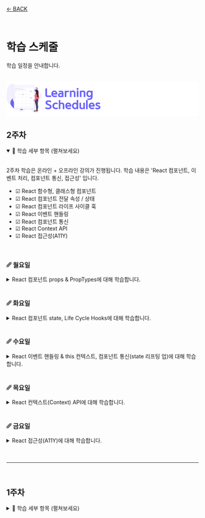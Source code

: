 [← BACK](../README.md)

<br />

# 학습 스케줄

학습 일정을 안내합니다.

<br />

<img src="../../assets/cover--calendar.png" alt />

## 2주차


<details open>
  <summary>🎯 학습 세부 항목 (펼쳐보세요)</summary>
  <br/>

  2주차 학습은 온라인 + 오프라인 강의가 진행됩니다. 학습 내용은 'React 컴포넌트, 이벤트 처리, 컴포넌트 통신, 접근성' 입니다.

  - ☑︎ React 함수형, 클래스형 컴포넌트
  - ☑︎ React 컴포넌트 전달 속성 / 상태
  - ☑︎ React 컴포넌트 라이프 사이클 훅
  - ☑︎ React 이벤트 핸들링
  - ☑︎ React 컴포넌트 통신
  - ☑︎ React Context API
  - ☑︎ React 접근성(A11Y)

  <br/>

  ### ␥ 월요일

  <details>
    <summary>React 컴포넌트 props & PropTypes에 대해 학습합니다.</summary>
    <!-- <br /> -->

  #### 1. 컴포넌트 & 전달 속성(props)
  
  - ☑︎ React 함수형 컴포넌트 (3분 33초)
  - ☑︎ React 클래스 컴포넌트 (3분 18초)
  - ☑︎ React 컴포넌트 import, export / props (14분 53초)
  - ☑︎ React 컴포넌트 관리 (추출) (7분 16초)
  
  #### 2. 전달 속성(props) 검사
  
  - ☑︎ JavaScript 타입 검사 (3분 38초)
  - ☑︎ PropTypes를 활용해 컴포넌트 props 검사 (9분 18초)
  - ☑︎ PropTypes 속성 기본 값 defaultProps 설정 (5분 5초)
  </details>

  <br />
  
  ### ␥ 화요일

  <details>
    <summary>React 컴포넌트 state, Life Cycle Hooks에 대해 학습합니다.</summary>
    <br />

  - ☑︎ 클래스 컴포넌트의 state 란? (7분 56초)
  - ☑︎ 컴포넌트 라이프 사이클 훅(Life Cycle Hooks) 이란? (4분 45초)
  - ☑︎ 생성 시점의 라이프 사이클 훅 (14분 0초)
  - ☑︎ 업데이트, 제거 시점의 라이프 사이클 훅 (9분 35초)
  - ☑︎ 오류 발생 시점의 라이프 사이클 훅 (4분 39초)
  </details>

  <br />

  ### ␥ 수요일

  <details>
    <summary>React 이벤트 핸들링 & this 컨텍스트, 컴포넌트 통신(state 리프팅 업)에 대해 학습합니다.</summary>
    <!-- <br /> -->

  #### 1. 이벤트 핸들링
  
  - ☑︎ React 이벤트 핸들링 (6분 33초)
  - ☑︎ React 이벤트 핸들러와 this (13분 59초)
  
  #### 2. 컴포넌트 통신
  
  - ☑︎ React 컴포넌트 간 통신이 필요한 이유 (1분 50초)
  - ☑︎ 부모 컴포넌트와 자식 컴포넌트 사이의 props ⇌ callback (3분 59초)
  - ☑︎ 복잡한 컴포넌트 트리 구조에서 props ⇌ callback의 문제 (9분 2초)
  - ☑︎ 상태 관리를 효율적으로 관리하기 위한 방법 Context, React Redux (2분 24초)
  </details>

  <br />

  ### ␥ 목요일

  <details>
    <summary>React 컨텍스트(Context) API에 대해 학습합니다.</summary>
    <br />

  - ☑︎ Context의 Provider, Consumer를 사용한 데이터 공유 (9분 53초)
  - ☑︎ Context 모듈을 활용해 개별 컴포넌트에서 데이터 공유 (12분 15초)
  - ☑︎ Context Type 활용 (6분 23초)
  </details>

  <br />

  ### ␥ 금요일

  <details>
    <summary>React 접근성(A11Y)에 대해 학습합니다.</summary>
    <!-- <br /> -->

  #### 🔗 접근성 강의 시청 Youtube 재생목록 시청

  - ☑︎ 헤딩 레벨(Heading Level) (14분 14초)
  - ☑︎ 히든 콘텐츠(Hidden Contents) (9분 46초)
  - ☑︎ 버튼 컴포넌트(Button Component) (7분 58초)
  - ☑︎ 사용에 주의가 필요한 HTML 표준 문법 (7분, ↓ 첨부 영상 시청)
  - ☑︎ 접근성 자동 검사 (React-axe) (9분 3초)
  </details>

  <br />

</details>


<br/>

<!-- -------------------------------------------------------------------------------------------  -->

---

<br/>


## 1주차


<details>
  <summary>🎯 학습 세부 항목 (펼쳐보세요)</summary>
  <br />

  1주차 학습은 'Front-End 프레임워크 소개 및 React 사용법', 그리고 ECMAScript 2015(이하 ES6) 입니다.

  - ☑︎ Front-End 개발 학습 가이드
  - ☑︎ React 소개 및 맛보기!
  - ☑︎ VS Code 개발 도구 확장
  - ☑︎ Virtual DOM / React 요소와 JSX
  - ☑︎ JSX 활용
  - ☑︎ ES6

  > **NOTE.**<br/>
  > React 프로그래밍은 기본적으로 ES6+를 사용합니다.<br />
  > ES6+ 학습이 부족한 분들은 [영상 강의](https://이듬.run/next-javascript/)를 시청해 사용법을 꼭 익혀주세요!
  
  <br />

  ### ␥ 월요일

  <details>
    <summary>React 학습에 앞서 알고 있어야 할 내용에 대해 알아봅니다.</summary>
    <br />

  - ☑︎ React 학습에 앞서 공부해야 할 것들! (2분 45초)
  - ☑︎ Front-End 개발 학습 로드맵 (7분 37초)
  - ☑︎ 프로그래밍 언어 환경 (3분 27초)
  - ☑︎ 프레임워크를 사용하는 이유 (7분 11초)
  </details>

  <br />

  ### ␥ 화요일

  <details>
    <summary>React 컴포넌트 시스템에 대해 알아보고, 프로젝트를 시작하는 방법을 살펴봅니다.</summary>
    <br />

  - ☑︎ React 소개 (4분 6초)
  - ☑︎ React 러닝 다이어그램 (3분 44초)
  - ☑︎ React 컴포넌트와 요소 (5분 25초)
  - ☑︎ React 컴포넌트 구조 이해 및 활용 (7분 11초)
  - ☑︎ React 컴포넌트와 전달 속성(props) (6분 48초)
  - ☑︎ React 프로젝트 생성 with CRA (8분 6초)
  - ☑︎ React 프로젝트 디렉토리 구조 (9분 56초)
  </details>

  <br/>

  ### ␥ 수요일

  <details>
    <summary>React 개발을 도와줄 VS Code 확장(Extensions)을 소개하고 설치/사용법을 살펴봅니다.</summary>
    <br />

  - ☑︎ Prettier - Code formatter (9분 49초)
  - ☑︎ Formatting Toggle (1분 47초)
  - ☑︎ React Snippets (3분 37초)
  - ☑︎ React Pure To Class (2분 37초)
  - ☑︎ Auto Import (2분 50초)
  - ☑︎ Import Cost (3분 0초)
  - ☑︎ Auto Complete Tag (1분 49초)
  - ☑︎ Bracket Pair Colorizer 2 (3분 14초)
  - ☑︎ Color Highlight & Manager (3분 7초)
  - ☑︎ Image preview (46초)
  - ☑︎ Translator (1분 34초)
  </details>

  <br/>

  ### ␥ 목요일

  <details>
    <summary>React 렌더링의 핵심인 Virtual DOM과 JSX에 대해 학습합니다.</summary>
    <!-- <br /> -->

  #### [Virtual DOM 강의, [Youtube]](https://bit.ly/37OYkSI)

  - ☑︎ 환경 설정 (3분 10초)
  - ☑︎ Real DOM 컨트롤 (1분 13초)
  - ☑︎ Virtual DOM 컨트롤 (3분 55초)
  - ☑︎ Virtual DOM Tree 비교 & 패치 (5분 52초)
  - ☑︎ Virtual DOM 배열 순환 (1분 57초)
  - ☑︎ Virtual DOM 제거 (4분 20초)
  - ☑︎ Virtual DOM 추가 (6분 50초)

  #### JSX ➪ React 요소

  - ☑︎ React 요소를 만드는 2가지 방법 (7분 1초)
  - ☑︎ 가상 DOM이란? (5분 32초)
  - ☑︎ JSX 코드가 Babel 컴파일러를 만나면? (6분 8초)
  </details>

  <br/>

  ### ␥ 금요일

  <details>
    <summary>React의 데이터, 콘텐츠, 속성 바인딩 그리고 조건부, 리스트 렌더링 등에 대해 학습합니다.</summary>
    <br />

  - ☑︎ 데이터 바인딩이란? (2분 42초)
  - ☑︎ 콘텐츠 바인딩과 JavaScript 표현식 (3분 11초)
  - ☑︎ 속성 바인딩 (style, className) (5분 36초)
  - ☑︎ 조건 문을 사용한 조건부 렌더링 (if, switch 문) (6분 11초)
  - ☑︎ 조건 식을 사용한 사용한 조건부 렌더링 (3항식, 논리연산자) (5분 40초)
  - ☑︎ Array 객체의 map() 메서드를 활용한 리스트 렌더링 (7분 18초)
  - ☑︎ JSX 사용시 주의할 점 (5분 22초)
  </details>
</details>